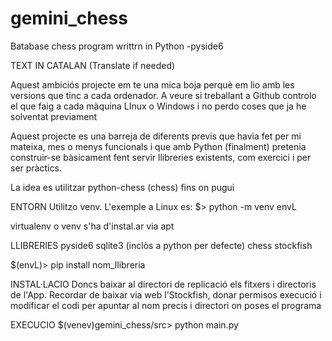# gemini_chess
Batabase chess program writtrn in Python -pyside6

TEXT IN CATALAN (Translate if needed)

Aquest ambiciós projecte em te una mica boja perquè em lio amb les versions que tinc a cada ordenador.
A veure si treballant a Github controlo el que faig a cada màquina LInux o Windows i no perdo coses que 
ja he solventat previament

Aquest projecte es una barreja de diferents previs que havia fet per mi mateixa, mes o menys funcionals
i que amb Python (finalment) pretenia construir-se bàsicament fent servir llibreries existents, com
exercici i per ser pràctics.

La idea es utilitzar python-chess (chess) fins on pugui

ENTORN
Utilitzo venv. L'exemple a Linux es:
$> python -m venv envL

virtualenv o venv s'ha d'instal.ar via apt

LLIBRERIES
pyside6
sqlite3 (inclòs a python per defecte)
chess
stockfish

$(envL)> pip install nom_llibreria

INSTAL·LACIO
Doncs baixar al directori de replicació els fitxers i directoris de l'App.
Recordar de baixar via web l'Stockfish, donar permisos execució i modificar el codi per apuntar
al nom precís i directori on poses el programa

EXECUCIO
$(venev)gemini_chess/src> python main.py




